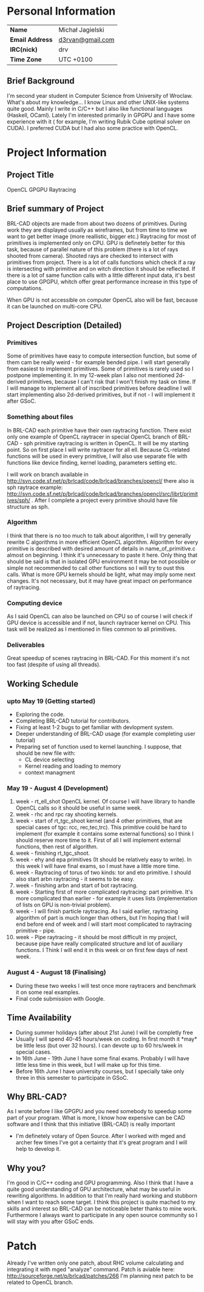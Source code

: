 # Personal Information

|                   |                    |
|-------------------|--------------------|
| **Name**          | Michał Jagielski   |
| **Email Address** | <d3rvan@gmail.com> |
| **IRC(nick)**     | drv                |
| **Time Zone**     | UTC +0100          |

## Brief Background

I'm second year student in Computer Science from University of Wroclaw.
What's about my knowledge... I know Linux and other UNIX-like systems
quite good. Mainly I write in C/C++ but I also like functional languages
(Haskell, OCaml). Lately I'm interested primarily in GPGPU and I have
some experience with it ( for example, I'm writing Rubik Cube optimal
solver on CUDA). I preferred CUDA but I had also some practice with
OpenCL.

# Project Information

## Project Title

OpenCL GPGPU Raytracing

## Brief summary of Project

BRL-CAD objects are made from about two dozens of primitives. During
work they are displayed usually as wireframes, but from time to time we
want to get better image (more reallistic, bigger etc.) Raytracing for
most of primitives is implemented only on CPU. GPU is definetely better
for this task, because of parallel nature of this problem (there is a
lot of rays shooted from camera). Shooted rays are checked to intersect
with primitives from project. There is a lot of calls functions which
check if a ray is intersecting with primitive and on witch direction it
should be reflected. If there is a lot of same function calls with a
little different input data, it's best place to use GPGPU, whitch offer
great performance increase in this type of computations.

When GPU is not accessible on computer OpenCL also will be fast, because
it can be launched on multi-core CPU.

## Project Description (Detailed)

### Primitives

Some of primitives have easy to compute intersection function, but some
of them cam be really weird - for example bended pipe. I will start
generally from easiest to implement primitives. Some of primitives is
rarely used so I postpone implementing it. In my 12-week plan I also not
mentioned 2d-derived primitives, because I can't risk that I won't
finish my task on time. If I will manage to implement all of inscribed
primitives before deadline I will start implementing also 2d-derived
primitives, but if not - I will implement it after GSoC.

### Something about files

In BRL-CAD each primitive have their own raytracing function. There
exist only one example of OpenCL raytracer in special OpenCL branch of
BRL-CAD - sph primitive raytracing is written in OpenCL. It will be my
starting point. So on first place I will write raytracer for all ell.
Because CL-related functions will be used in every primitive, I will
also use separate file with functions like device finding, kernel
loading, parameters setting etc.

I will work on branch available in
<http://svn.code.sf.net/p/brlcad/code/brlcad/branches/opencl/> there
also is sph raytrace example:
<http://svn.code.sf.net/p/brlcad/code/brlcad/branches/opencl/src/librt/primitives/sph/>
. After I complete a project every primitive should have file structure
as sph.

### Algorithm

I think that there is no too much to talk about algorithm, I will try
generally rewrite C algorithms in more efficient OpenCL algorithm.
Algorithm for every primitive is described with desired amount of
details in name_of_primitive.c almost on beginning. I think it's
unnecessary to paste it here. Only thing that should be said is that in
isolated GPU environment it may be not possible or simple not
recommended to call other functions so I will try to oust this calls.
What is more GPU kernels should be light, what may imply some next
changes. It's not necessary, but it may have great impact on performance
of raytracing.

### Computing device

As I said OpenCL can also be launched on CPU so of course I will check
if GPU device is accessible and if not, launch raytracer kernel on CPU.
This task will be realized as I mentioned in files common to all
primitives.

### Deliverables

Great speedup of scenes raytracing in BRL-CAD. For this moment it's not
too fast (despite of using all threads).

## Working Schedule

### upto May 19 (Getting started)

-   Exploring the code.
-   Completing BRL-CAD tutorial for contributors.
-   Fixing at least 1-2 bugs to get familiar with devlopment system.
-   Deeper understanding of BRL-CAD usage (for example completing user
    tutorial)
-   Preparing set of function used to kernel launching. I suppose, that
    should be new file with:
    -   CL device selecting
    -   Kernel reading and loading to memory
    -   context managment

### May 19 - August 4 (Development)

1.  week - rt_ell_shot OpenCL kernel. Of course I will have library to
    handle OpenCL calls so it should be useful in same week.
2.  week - rhc and rpc ray shooting kernels.
3.  week - start of rt_tgc_shoot kernel (and 4 other primitives, that
    are special cases of tgc: rcc, rec,tec,trc). This primitive could be
    hard to implement (for example it contains some external functions)
    so I think I should reserve more time to it. First of all I will
    implement external functions, then rest of algorithm.
4.  week - finishing rt_tgc_shoot.
5.  week - ehy and epa primitives (It should be relatively easy to
    write). In this week I will have final exams, so I must have a
    little more time.
6.  week - Raytracing of torus of two kinds: tor and eto primitive. I
    should also start arbn raytracing - it seems to be easy.
7.  week - finishing arbn and start of bot raytracing.
8.  week - Starting first of more complicated raytracing: part
    primitive. It's more complicated than earlier - for example it uses
    lists (implementation of lists on GPU is non-trivial problem).
9.  week - I will finish particle raytracing. As I said earlier,
    raytracing algorithm of part is much longer than others, but I'm
    hoping that I will end before end of week and I will start most
    complicated to raytracing primitive - pipe.
10. week - Pipe raytracing - it should be most difficult in my project,
    because pipe have really complicated structure and lot of auxiliary
    functions. I Think I will end it in this week or on first few days
    of next week.

### August 4 - August 18 (Finalising)

-   During these two weeks I will test once more raytracers and
    benchmark it on some real examples.
-   Final code submission with Google.

## Time Availability

-   During summer holidays (after about 21st June) I will be completly
    free
-   Usually I will spend 40-45 hours/week on coding. In first month it
    \*may\* be little less (but over 32 hours). I can devote up to 60
    hrs/week in special cases.
-   In 16th June - 19th June I have some final exams. Probably I will
    have little less time in this week, but I will make up for this
    time.
-   Before 16th June I have university courses, but I specially take
    only three in this semester to participate in GSoC.

## Why BRL-CAD?

As I wrote before I like GPGPU and you need somebody to speedup some
part of your program. What is more, I know how expensive can be CAD
software and I think that this initiative (BRL-CAD) is really important
- I'm definetely votary of Open Source. After I worked with mged and
archer few times I've got a certainty that it's great program and I will
help to develop it.

## Why you?

I'm good in C/C++ coding and GPU programming. Also I think that I have a
quite good understanding of GPU architecture, what may be useful in
rewriting algorithms. In addition to that I'm really hard working and
stubborn when I want to reach some target. I think this project is quite
mached to my skills and interest so BRL-CAD can be noticeable beter
thanks to mine work. Furthermore I always want to participate in any
open source community so I will stay with you after GSoC ends.

# Patch

Already I've written only one patch, about RHC volume calculating and
integrating it with mged "analyze" command. Patch is aviable here:
<http://sourceforge.net/p/brlcad/patches/266> I'm planning next patch to
be related to OpenCL branch.
